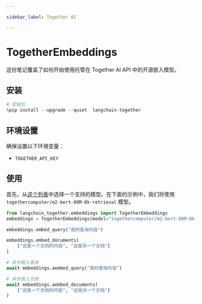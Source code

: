```yaml
---

sidebar_label: Together AI

---
```


# TogetherEmbeddings

这份笔记覆盖了如何开始使用托管在 Together AI API 中的开源嵌入模型。

## 安装

```python
# 安装包
%pip install --upgrade --quiet  langchain-together
```

## 环境设置

确保设置以下环境变量：

- `TOGETHER_API_KEY`

## 使用

首先，从[这个列表](https://docs.together.ai/docs/embedding-models)中选择一个支持的模型。在下面的示例中，我们将使用 `togethercomputer/m2-bert-80M-8k-retrieval` 模型。

```python
from langchain_together.embeddings import TogetherEmbeddings
embeddings = TogetherEmbeddings(model="togethercomputer/m2-bert-80M-8k-retrieval")
```

```python
embeddings.embed_query("我的查询内容")
```

```python
embeddings.embed_documents(
    ["这是一个文档的内容", "这是另一个文档"]
)
```

```python
# 异步嵌入查询
await embeddings.aembed_query("我的查询内容")
```

```python
# 异步嵌入文档
await embeddings.aembed_documents(
    ["这是一个文档的内容", "这是另一个文档"]
)
```
